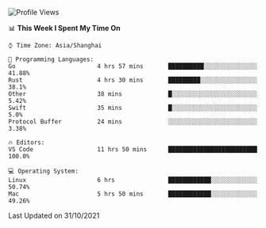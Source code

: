 <!--START_SECTION:waka-->
![Profile Views](http://img.shields.io/badge/Profile%20Views-16-blue)

📊 **This Week I Spent My Time On** 

```text
⌚︎ Time Zone: Asia/Shanghai

💬 Programming Languages: 
Go                       4 hrs 57 mins       ██████████░░░░░░░░░░░░░░░   41.88% 
Rust                     4 hrs 30 mins       █████████░░░░░░░░░░░░░░░░   38.1% 
Other                    38 mins             █░░░░░░░░░░░░░░░░░░░░░░░░   5.42% 
Swift                    35 mins             █░░░░░░░░░░░░░░░░░░░░░░░░   5.0% 
Protocol Buffer          24 mins             ░░░░░░░░░░░░░░░░░░░░░░░░░   3.38%

🔥 Editors: 
VS Code                  11 hrs 50 mins      █████████████████████████   100.0%

💻 Operating System: 
Linux                    6 hrs               ████████████░░░░░░░░░░░░░   50.74% 
Mac                      5 hrs 50 mins       ████████████░░░░░░░░░░░░░   49.26%

```


 Last Updated on 31/10/2021
<!--END_SECTION:waka-->
